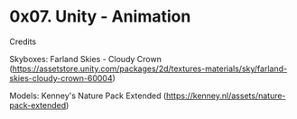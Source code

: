 # 0x07. Unity - Animation

Credits

Skyboxes: 
Farland Skies - Cloudy Crown (https://assetstore.unity.com/packages/2d/textures-materials/sky/farland-skies-cloudy-crown-60004)

Models: Kenney's Nature Pack Extended (https://kenney.nl/assets/nature-pack-extended)
